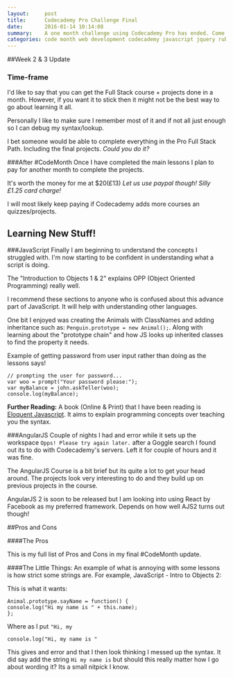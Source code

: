 ```yaml
---
layout:     post
title:      Codecademy Pro Challenge Final
date:       2016-01-14 10:14:08
summary:    A one month challenge using Codecademy Pro has ended. Come read my final thoughts and what I think about Pro features. 
categories: code month web development codecademy javascript jquery ruby
---
```


##Week 2 & 3 Update

### Time-frame
I'd like to say that you can get the Full Stack course + projects done in a month. However, if you want it to stick then it might not be the best way to go about learning it all. 

Personally I like to make sure I remember most of it and if not all just enough so I can debug my syntax/lookup.

I bet someone would be able to complete everything in the Pro Full Stack Path. Including the final projects. *Could you do it?*

###After #CodeMonth
Once I have completed the main lessons I plan to pay for another month to complete the projects. 

It's worth the money for me at $20(£13) 
*Let us use paypal though! Silly £1.25 card charge!*

I will most likely keep paying if Codecademy adds more courses an quizzes/projects.

## Learning New Stuff!

###JavaScript
Finally I am beginning to understand the concepts I struggled with. I'm now starting to be confident in understanding what a script is doing. 

The "Introduction to Objects 1 & 2" explains OPP (Object Oriented Programming) really well. 

I recommend these sections to anyone who is confused about this advance part of JavaScript. It will help with understanding other languages.

One bit I enjoyed was creating the Animals with ClassNames and adding inheritance such as:
`Penguin.prototype = new Animal();`. Along with learning about the "prototype chain" and how JS looks up inherited classes to find the property it needs.

Example of getting password from user input rather than doing as the lessons says!

	// prompting the user for password...
	var woo = prompt("Your password please:");
	var myBalance = john.askTeller(woo);
	console.log(myBalance);

**Further Reading:**
A book (Online & Print) that I have been reading is [Eloquent Javascript](http://eloquentjavascript.net/ "Eloquent Javascript"). It aims to explain  programming concepts over teaching you the syntax. 

###AngularJS
Couple of nights I had and error while it sets up the workspace `Opps! Please try again later.` after a Goggle search I found out its to do with Codecademy's servers. Left it for couple of hours and it was fine.

The AngularJS Course is a bit brief but its quite a lot to get your head around. The projects look very interesting to do and they build up on previous projects in the course.

AngularJS 2 is soon to be released but I am looking into using React by Facebook as my preferred framework. Depends on how well AJS2 turns out though!


##Pros and Cons 

####The Pros

This is my full list of Pros and Cons in my final #CodeMonth update.

####The Little Things:
An example of what is annoying with some lessons is how strict some strings are. For example, JavaScript - Intro to Objects 2:

This is what it wants:

	Animal.prototype.sayName = function() {
    console.log("Hi my name is " + this.name);
	};
Where as I put `"Hi, my`

    console.log("Hi, my name is "
This gives and error and that I then look thinking I messed up the syntax. It did say add the string `Hi my name is` but should this really matter how I go about wording it? Its a small nitpick I know.


